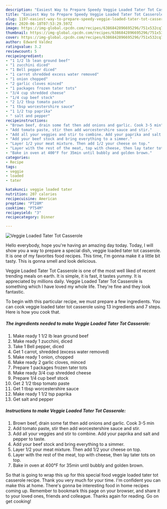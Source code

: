 ```yaml
---
description: "Easiest Way to Prepare Speedy Veggie Loaded Tater Tot Casserole"
title: "Easiest Way to Prepare Speedy Veggie Loaded Tater Tot Casserole"
slug: 1197-easiest-way-to-prepare-speedy-veggie-loaded-tater-tot-casserole
date: 2020-06-18T07:53:29.597Z
image: https://img-global.cpcdn.com/recipes/6386842896695296/751x532cq70/veggie-loaded-tater-tot-casserole-recipe-main-photo.jpg
thumbnail: https://img-global.cpcdn.com/recipes/6386842896695296/751x532cq70/veggie-loaded-tater-tot-casserole-recipe-main-photo.jpg
cover: https://img-global.cpcdn.com/recipes/6386842896695296/751x532cq70/veggie-loaded-tater-tot-casserole-recipe-main-photo.jpg
author: Edward Valdez
ratingvalue: 3.2
reviewcount: 5
recipeingredient:
- "1 1/2 lb lean ground beef"
- "1 zucchini diced"
- "1 Bell pepper diced"
- "1 carrot shredded excess water removed"
- "1 onion chopped"
- "2 garlic cloves minced"
- "1 packages frozen tater tots"
- "3/4 cup shredded cheese"
- "1/4 cup beef stock"
- "2 1/2 tbsp tomato paste"
- "1 tbsp worcestershire sauce"
- "1 1/2 tsp paprika"
- " salt and pepper"
recipeinstructions:
- "Brown beef, drain some fat then add onions and garlic. Cook 3-5 min"
- "Add tomato paste, stir then add worcestershire sauce and stir."
- "Add all your veggies and stir to combine. Add your paprika and salt and pepper to taste."
- "Add your beef stock and bring everything to a simmer."
- "Layer 1/2 your meat mixture. Then add 1/2 your cheese on top."
- "Layer with the rest of the meat, top with cheese, then lay tater tots on top."
- "Bake in oven at 400°F for 35min until bubbly and golden brown."
categories:
- Recipe
tags:
- veggie
- loaded
- tater

katakunci: veggie loaded tater 
nutrition: 207 calories
recipecuisine: American
preptime: "PT28M"
cooktime: "PT54M"
recipeyield: "3"
recipecategory: Dinner

---
```



![Veggie Loaded Tater Tot Casserole](https://img-global.cpcdn.com/recipes/6386842896695296/751x532cq70/veggie-loaded-tater-tot-casserole-recipe-main-photo.jpg)

Hello everybody, hope you're having an amazing day today. Today, I will show you a way to prepare a special dish, veggie loaded tater tot casserole. It is one of my favorites food recipes. This time, I'm gonna make it a little bit tasty. This is gonna smell and look delicious.

Veggie Loaded Tater Tot Casserole is one of the most well liked of recent trending meals on earth. It is simple, it is fast, it tastes yummy. It is appreciated by millions daily. Veggie Loaded Tater Tot Casserole is something which I have loved my whole life. They're fine and they look fantastic.




To begin with this particular recipe, we must prepare a few ingredients. You can cook veggie loaded tater tot casserole using 13 ingredients and 7 steps. Here is how you cook that.

<!--inarticleads1-->

##### The ingredients needed to make Veggie Loaded Tater Tot Casserole:

1. Make ready 1 1/2 lb lean ground beef
1. Make ready 1 zucchini, diced
1. Take 1 Bell pepper, diced
1. Get 1 carrot, shredded (excess water removed)
1. Make ready 1 onion, chopped
1. Make ready 2 garlic cloves, minced
1. Prepare 1 packages frozen tater tots
1. Make ready 3/4 cup shredded cheese
1. Prepare 1/4 cup beef stock
1. Get 2 1/2 tbsp tomato paste
1. Get 1 tbsp worcestershire sauce
1. Make ready 1 1/2 tsp paprika
1. Get  salt and pepper




<!--inarticleads2-->

##### Instructions to make Veggie Loaded Tater Tot Casserole:

1. Brown beef, drain some fat then add onions and garlic. Cook 3-5 min
1. Add tomato paste, stir then add worcestershire sauce and stir.
1. Add all your veggies and stir to combine. Add your paprika and salt and pepper to taste.
1. Add your beef stock and bring everything to a simmer.
1. Layer 1/2 your meat mixture. Then add 1/2 your cheese on top.
1. Layer with the rest of the meat, top with cheese, then lay tater tots on top.
1. Bake in oven at 400°F for 35min until bubbly and golden brown.




So that is going to wrap this up for this special food veggie loaded tater tot casserole recipe. Thank you very much for your time. I'm confident you can make this at home. There's gonna be interesting food in home recipes coming up. Remember to bookmark this page on your browser, and share it to your loved ones, friends and colleague. Thanks again for reading. Go on get cooking!
